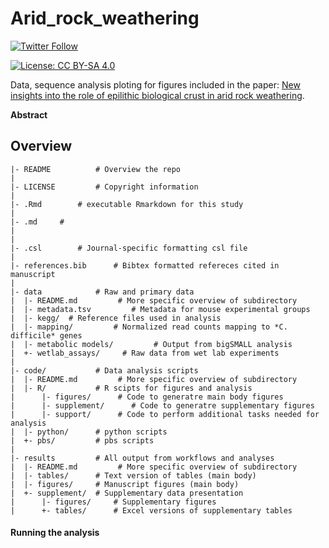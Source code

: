 Arid_rock_weathering
==========

[![Twitter Follow](https://img.shields.io/twitter/follow/espadrine.svg?style=social&label=Follow)](https://twitter.com/RoeyAngel)

[![License: CC BY-SA 4.0](https://img.shields.io/badge/License-CC%20BY--SA%204.0-lightgrey.svg)](https://creativecommons.org/licenses/by-sa/4.0/)  

Data, sequence analysis ploting for figures included in the paper: [New insights into the role of epilithic biological crust in arid rock weathering]().


**Abstract**

Overview
--------
    |- README          # Overview the repo
    |
    |- LICENSE         # Copyright information
    |
    |- .Rmd 	   # executable Rmarkdown for this study
    |
    |- .md 	   # 
    |
    |
    |- .csl 	   # Journal-specific formatting csl file
    |
    |- references.bib 	   # Bibtex formatted refereces cited in manuscript
    |
    |- data            # Raw and primary data
    |  |- README.md         # More specific overview of subdirectory
    |  |- metadata.tsv         # Metadata for mouse experimental groups
    |  |- kegg/  # Reference files used in analysis
    |  |- mapping/         # Normalized read counts mapping to *C. difficile* genes
    |  |- metabolic models/         # Output from bigSMALL analysis
    |  +- wetlab_assays/     # Raw data from wet lab experiments
    |
    |- code/           # Data analysis scripts
    |  |- README.md         # More specific overview of subdirectory
    |  |- R/           # R scipts for figures and analysis
    |      |- figures/      # Code to generatre main body figures
    |      |- supplement/      # Code to generatre supplementary figures
    |      |- support/      # Code to perform additional tasks needed for analysis
    |  |- python/      # python scripts
    |  +- pbs/         # pbs scripts
    |
    |- results         # All output from workflows and analyses
    |  |- README.md         # More specific overview of subdirectory
    |  |- tables/      # Text version of tables (main body)
    |  |- figures/     # Manuscript figures (main body)
    |  +- supplement/  # Supplementary data presentation
    |      |- figures/     # Supplementary figures
    |      +- tables/      # Excel versions of supplementary tables


#### Running the analysis

